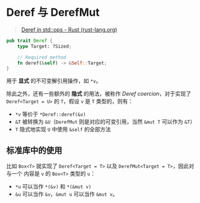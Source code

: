 # Deref 与 DerefMut

> [Deref in std::ops - Rust (rust-lang.org)](https://doc.rust-lang.org/std/ops/trait.Deref.html)

```rust
pub trait Deref {
    type Target: ?Sized;

    // Required method
    fn deref(&self) -> &Self::Target;
}
```

用于 **显式** 的不可变解引用操作，如 `*v`。

除此之外，还有一些额外的 **隐式** 的用法，被称作 *Deref coercion*，对于实现了 `Deref<Target = U>` 的 `T`，假设 `v` 是 `T` 类型的，则有：

- `*v` 等价于 `*Deref::deref(&v)`
- `&T` 被转换为 `&U`（`DerefMut` 则是对应的可变引用，当然 `&mut T` 可以作为 `&T`）
- `T` 隐式地实现 `U` 中使用 `&self` 的全部方法

## 标准库中的使用

比如 `Box<T>` 就实现了 `Deref<Target = T>` 以及 `DerefMut<Target = T>`，因此对与一个 内容是 `v` 的 `Box<T>` 类型的 `u`：

- `*u` 可以当作 `*(&v)` 和 `*(&mut v)`
- `&u` 可以当作 `&v`，`&mut u` 可以当作 `&mut v`。

